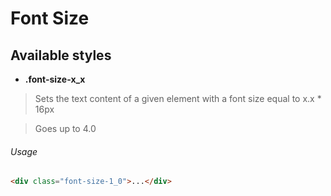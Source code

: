 # Font Size

## Available styles

* **.font-size-x_x**

> Sets the text content of a given element with a font size equal to x.x * 16px

> Goes up to 4.0

###### Usage
``` html
<div class="font-size-1_0">...</div>
```